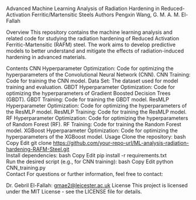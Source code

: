Advanced Machine Learning Analysis of Radiation Hardening in Reduced-Activation Ferritic/Martensitic Steels
Authors
Pengxin Wang, G. M. A. M. El-Fallah

Overview
This repository contains the machine learning analysis and related code for studying the radiation hardening of Reduced Activation Ferritic-Martensitic (RAFM) steel. The work aims to develop predictive models to better understand and mitigate the effects of radiation-induced hardening in advanced materials.

Contents
CNN Hyperparameter Optimization: Code for optimizing the hyperparameters of the Convolutional Neural Network (CNN).
CNN Training: Code for training the CNN model.
Data Set: The dataset used for model training and evaluation.
GBDT Hyperparameter Optimization: Code for optimizing the hyperparameters of Gradient Boosted Decision Trees (GBDT).
GBDT Training: Code for training the GBDT model.
ResMLP Hyperparameter Optimization: Code for optimizing the hyperparameters of the ResMLP model.
ResMLP Training: Code for training the ResMLP model.
RF Hyperparameter Optimization: Code for optimizing the hyperparameters of Random Forest (RF).
RF Training: Code for training the Random Forest model.
XGBoost Hyperparameter Optimization: Code for optimizing the hyperparameters of the XGBoost model.
Usage
Clone the repository:
bash
Copy
Edit
git clone https://github.com/your-repo-url/ML-analysis-radiation-hardening-RAFM-Steel.git  
Install dependencies:
bash
Copy
Edit
pip install -r requirements.txt  
Run the desired script (e.g., for CNN training):
bash
Copy
Edit
python CNN_training.py  
Contact
For questions or further information, feel free to contact:

Dr. Gebril El-Fallah: gmae2@leicester.ac.uk
License
This project is licensed under the MIT License - see the LICENSE file for details.
